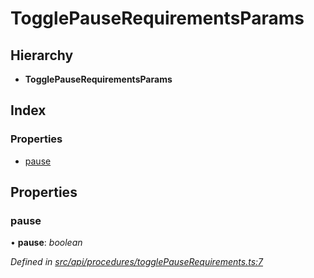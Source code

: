 # TogglePauseRequirementsParams

## Hierarchy

* **TogglePauseRequirementsParams**

## Index

### Properties

* [pause](togglepauserequirementsparams.md#pause)

## Properties

### pause

• **pause**: _boolean_

_Defined in_ [_src/api/procedures/togglePauseRequirements.ts:7_](https://github.com/PolymathNetwork/polymesh-sdk/blob/56921667/src/api/procedures/togglePauseRequirements.ts#L7)

